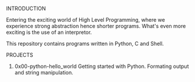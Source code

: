 INTRODUCTION

Entering the exciting world of High Level Programming, where we experience strong abstraction hence shorter programs. What's even more exciting is the use of an interpretor.

This repository contains programs written in Python, C and Shell.

PROJECTS

1. 0x00-python-hello_world
Getting started with Python. Formating output and string manipulation.
